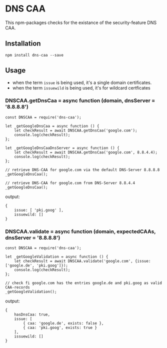 # DNS CAA

This npm-packages checks for the existance of the security-feature DNS CAA.

## Installation

`npm install dns-caa --save`

## Usage

- when the term `issue` is being used, it's a single domain certificates.
- when the term `issuewild` is being used, it's for wildcard certficates

### DNSCAA.getDnsCaa = async function (domain, dnsServer = '8.8.8.8')

```
const DNSCAA = require('dns-caa');

let _getGoogleDnsCaa = async function () {
	let checkResult = await DNSCAA.getDnsCaa('google.com');
	console.log(checkResult);
};

let _getGoogleDnsCaaDnsServer = async function () {
	let checkResult = await DNSCAA.getDnsCaa('google.com', 8.8.4.4);
	console.log(checkResult);
};

// retrieve DNS-CAA for google.com via the default DNS-Server 8.8.8.8
_getGoogleDnsCaa();

// retrieve DNS-CAA for google.com from DNS-Server 8.8.4.4
_getGoogleDnsCaa();

```

output:
```
{
	issue: [ 'pki.goog' ],
	issuewild: []
}
```

### DNSCAA.validate = async function (domain, expectedCAAs, dnsServer = '8.8.8.8')

```
const DNSCAA = require('dns-caa');

let _getGoogleValidation = async function () {
	let checkResult = await DNSCAA.validate('google.com', {issue: ['google.de', 'pki.goog']});
	console.log(checkResult);
};

// check fi google.com has the entries google.de and pki.goog as valid CAA-records
_getGoogleValidation();
```

output:
```
{
	hasDnsCaa: true,
	issue: [
		{ caa: 'google.de', exists: false },
		{ caa: 'pki.goog', exists: true }
	],
	issuewild: []
}
```